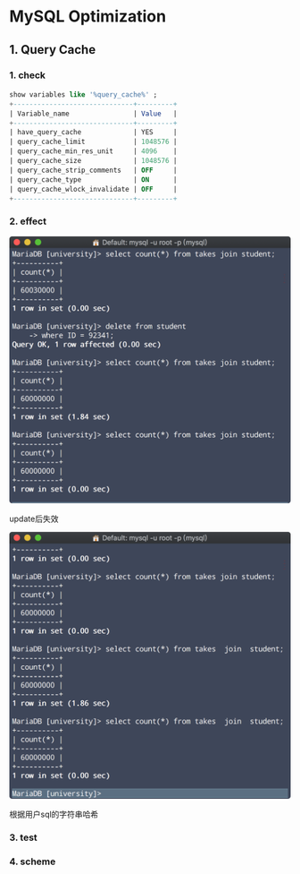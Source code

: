 # MySQL Optimization

## 1. Query Cache

### 1. check

```sql
show variables like '%query_cache%' ;
+------------------------------+---------+
| Variable_name                | Value   |
+------------------------------+---------+
| have_query_cache             | YES     |
| query_cache_limit            | 1048576 |
| query_cache_min_res_unit     | 4096    |
| query_cache_size             | 1048576 |
| query_cache_strip_comments   | OFF     |
| query_cache_type             | ON      |
| query_cache_wlock_invalidate | OFF     |
+------------------------------+---------+
```

### 2. effect

![queryCacheOnUpdate](aca_3.assets/queryCacheOnUpdate-9700074.png)

update后失效

![queryCacheOnByte](aca_3.assets/queryCacheOnByte-9700074.png)

根据用户sql的字符串哈希

### 3. test



### 4. scheme

